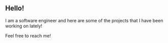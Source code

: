 
## Hello! 

I am a software engineer and here are some of the projects that I have been working on lately!

Feel free to reach me!
